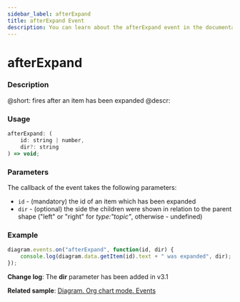 ```yaml
---
sidebar_label: afterExpand
title: afterExpand Event
description: You can learn about the afterExpand event in the documentation of the DHTMLX JavaScript Diagram library. Browse developer guides and API reference, try out code examples and live demos, and download a free 30-day evaluation version of DHTMLX Diagram.
---
```


# afterExpand

### Description

@short: fires after an item has been expanded
@descr:


### Usage

~~~js
afterExpand: (
    id: string | number, 
    dir?: string
) => void;
~~~

### Parameters

The callback of the event takes the following parameters:

- `id` - (mandatory) the id of an item which has been expanded
- `dir` - (optional) the side the children were shown in relation to the parent shape ("left" or "right" for *type:"topic"*, otherwise - undefined)

### Example

~~~js
diagram.events.on("afterExpand", function(id, dir) {
    console.log(diagram.data.getItem(id).text + " was expanded", dir);
});
~~~

**Change log**: The **dir** parameter has been added in v3.1

**Related sample**: [Diagram. Org chart mode. Events](https://snippet.dhtmlx.com/l38pct7c)